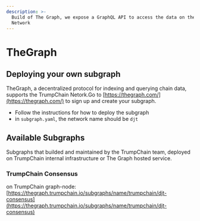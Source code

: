 ```yaml
---
description: >-
  Build of The Graph, we expose a GraphQL API to access the data on the TrumpChain
  Network
---
```


# TheGraph

## Deploying your own subgraph

TheGraph, a decentralized protocol for indexing and querying chain data, supports the TrumpChain Netork.Go to [https://thegraph.com/](https://thegraph.com/) to sign up and create your subgraph.

* Follow the instructions for how to deploy the subgraph
* in `subgraph.yaml`, the network name should be `djt`

## Available Subgraphs

Subgraphs that builded and maintained by the TrumpChain team, deployed on TrumpChain internal infrastructure or The Graph hosted service.

### TrumpChain Consensus

on TrumpChain graph-node: [https://thegraph.trumpchain.io/subgraphs/name/trumpchain/djt-consensus](https://thegraph.trumpchain.io/subgraphs/name/trumpchain/djt-consensus)

